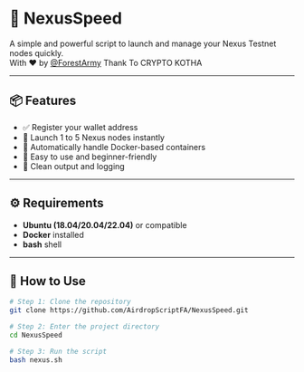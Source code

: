 # 🚀 NexusSpeed

A simple and powerful script to launch and manage your Nexus Testnet nodes quickly.  
With ❤️ by [@ForestArmy](https://t.me/forestarmy)
Thank To CRYPTO KOTHA 

---

## 📦 Features

- ✅ Register your wallet address
- 🚀 Launch 1 to 5 Nexus nodes instantly
- 🔁 Automatically handle Docker-based containers
- 🧠 Easy to use and beginner-friendly
- 📄 Clean output and logging

---

## ⚙️ Requirements

- **Ubuntu (18.04/20.04/22.04)** or compatible
- **Docker** installed
- **bash** shell

---

## 🧪 How to Use

```bash
# Step 1: Clone the repository
git clone https://github.com/AirdropScriptFA/NexusSpeed.git

# Step 2: Enter the project directory
cd NexusSpeed

# Step 3: Run the script
bash nexus.sh
